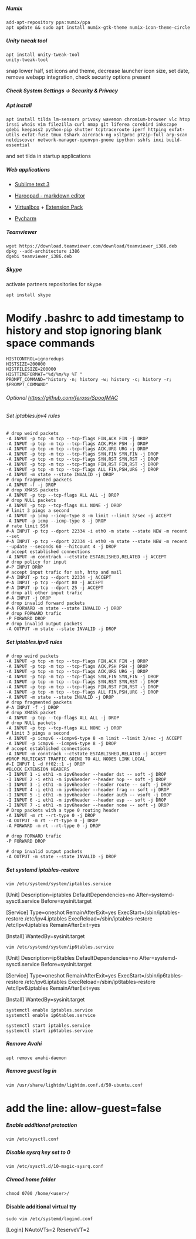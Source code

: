##### Numix
~~~
add-apt-repository ppa:numix/ppa
apt update && sudo apt install numix-gtk-theme numix-icon-theme-circle
~~~

##### Unity tweak tool
~~~
apt install unity-tweak-tool 
unity-tweak-tool
~~~
snap lower half, set icons and theme, decrease launcher icon size, set date, remove webapp integration, check security options present

##### Check System Settings -> Security & Privacy 

##### Apt install
~~~
apt install tilda lm-sensors privoxy wavemon chromium-browser vlc htop irssi whois vim filezilla curl nmap git liferea corebird inkscape gdebi keepass2 python-pip shutter tcptraceroute iperf httping exfat-utils exfat-fuse tmux tshark aircrack-ng xsltproc p7zip-full arp-scan netdiscover network-manager-openvpn-gnome ipython sshfs inxi build-essential
~~~
and set tilda in startup applications

##### Web applications

- [Sublime text 3](http://www.sublimetext.com/3)

- [Haroopad - markdown editor](http://pad.haroopress.com/user.html)

- [Virtualbox](https://www.virtualbox.org/wiki/Linux_Downloads) + [Extension Pack](https://www.virtualbox.org/wiki/Downloads)

- [Pycharm](https://www.jetbrains.com/pycharm/download/#section=linux)

##### Teamviewer
~~~
wget https://download.teamviewer.com/download/teamviewer_i386.deb
dpkg --add-architecture i386
dgebi teamviewer_i386.deb
~~~

##### Skype
activate partners repositories for skype
~~~
apt install skype
~~~

# Modify .bashrc to add timestamp to history and stop ignoring blank space commands
~~~
HISTCONTROL=ignoredups
HISTSIZE=200000
HISTFILESIZE=200000
HISTTIMEFORMAT="%d/%m/%y %T "
PROMPT_COMMAND="history -n; history -w; history -c; history -r; $PROMPT_COMMAND"
~~~

###### Optional https://github.com/feross/SpoofMAC

###### Set iptables.ipv4 rules
~~~
# drop weird packets
-A INPUT -p tcp -m tcp --tcp-flags FIN,ACK FIN -j DROP
-A INPUT -p tcp -m tcp --tcp-flags ACK,PSH PSH -j DROP
-A INPUT -p tcp -m tcp --tcp-flags ACK,URG URG -j DROP
-A INPUT -p tcp -m tcp --tcp-flags SYN,FIN SYN,FIN -j DROP
-A INPUT -p tcp -m tcp --tcp-flags SYN,RST SYN,RST -j DROP
-A INPUT -p tcp -m tcp --tcp-flags FIN,RST FIN,RST -j DROP
-A INPUT -p tcp -m tcp --tcp-flags ALL FIN,PSH,URG -j DROP
-A INPUT -m state --state INVALID -j DROP
# drop fragmented packets
-A INPUT -f -j DROP
# drop XMASS packets
-A INPUT -p tcp --tcp-flags ALL ALL -j DROP
# drop NULL packets
-A INPUT -p tcp --tcp-flags ALL NONE -j DROP
# limit 3 pings a second
-A INPUT -p icmp --icmp-type 8 -m limit --limit 3/sec -j ACCEPT
-A INPUT -p icmp --icmp-type 8 -j DROP
# rate limit SSH
#-A INPUT -p tcp --dport 22334 -i eth0 -m state --state NEW -m recent --set
#-A INPUT -p tcp --dport 22334 -i eth0 -m state --state NEW -m recent  --update --seconds 60 --hitcount 4 -j DROP
# accept established connections
-A INPUT -m conntrack --ctstate ESTABLISHED,RELATED -j ACCEPT
# drop policy for input
#-P INPUT DROP
# accept input trafic for ssh, http and mail
#-A INPUT -p tcp --dport 22334 -j ACCEPT
#-A INPUT -p tcp --dport 80 -j ACCEPT
#-A INPUT -p tcp --dport 25 -j ACCEPT
# drop all other input trafic
#-A INPUT -j DROP
# drop invalid forward packets
#-A FORWARD -m state --state INVALID -j DROP
# drop FORWARD trafic
-P FORWARD DROP
# drop invalid output packets
-A OUTPUT -m state --state INVALID -j DROP
~~~

##### Set iptables.ipv6 rules
~~~
# drop weird packets
-A INPUT -p tcp -m tcp --tcp-flags FIN,ACK FIN -j DROP
-A INPUT -p tcp -m tcp --tcp-flags ACK,PSH PSH -j DROP
-A INPUT -p tcp -m tcp --tcp-flags ACK,URG URG -j DROP
-A INPUT -p tcp -m tcp --tcp-flags SYN,FIN SYN,FIN -j DROP
-A INPUT -p tcp -m tcp --tcp-flags SYN,RST SYN,RST -j DROP
-A INPUT -p tcp -m tcp --tcp-flags FIN,RST FIN,RST -j DROP
-A INPUT -p tcp -m tcp --tcp-flags ALL FIN,PSH,URG -j DROP
-A INPUT -m state --state INVALID -j DROP
# drop fragmented packets
#-A INPUT -f -j DROP
# drop XMASS packet
-A INPUT -p tcp --tcp-flags ALL ALL -j DROP
# drop NULL packets
-A INPUT -p tcp --tcp-flags ALL NONE -j DROP
# limit 3 pings a second
-A INPUT -p icmpv6 --icmpv6-type 8 -m limit --limit 3/sec -j ACCEPT
-A INPUT -p icmpv6 --icmpv6-type 8 -j DROP
# accept established connections
-A INPUT -m conntrack --ctstate ESTABLISHED,RELATED -j ACCEPT
#DROP MULTICAST TRAFFIC GOING TO ALL NODES LINK LOCAL
#-I INPUT 1 -d ff02::1 -j DROP
#BLOCK EXTENSION HEADERS
-I INPUT 1 -i eth1 -m ipv6header --header dst -- soft -j DROP
-I INPUT 2 -i eth1 -m ipv6header --header hop -- soft -j DROP
-I INPUT 3 -i eth1 -m ipv6header --header route -- soft -j DROP
-I INPUT 4 -i eth1 -m ipv6header --header frag -- soft -j DROP
-I INPUT 5 -i eth1 -m ipv6header --header auth -- vsoft -j DROP
-I INPUT 6 -i eth1 -m ipv6header --header esp -- soft -j DROP
-I INPUT 7 -i eth1 -m ipv6header --header none -- soft -j DROP
# Drop packets with a type 0 routing header
-A INPUT -m rt --rt-type 0 -j DROP
-A OUTPUT -m rt --rt-type 0 -j DROP
-A FORWARD -m rt --rt-type 0 -j DROP

# drop FORWARD trafic
-P FORWARD DROP

# drop invalid output packets
-A OUTPUT -m state --state INVALID -j DROP
~~~

##### Set systemd iptables-restore
~~~
vim /etc/systemd/system/iptables.service
~~~
[Unit]
Description=iptables
DefaultDependencies=no
After=systemd-sysctl.service
Before=sysinit.target

[Service]
Type=oneshot
RemainAfterExit=yes
ExecStart=/sbin/iptables-restore /etc/ipv4.iptables
ExecReload=/sbin/iptables-restore /etc/ipv4.iptables
RemainAfterExit=yes

[Install]
WantedBy=sysinit.target

~~~
vim /etc/systemd/system/ip6tables.service
~~~
[Unit]
Description=ip6tables
DefaultDependencies=no
After=systemd-sysctl.service
Before=sysinit.target

[Service]
Type=oneshot
RemainAfterExit=yes
ExecStart=/sbin/ip6tables-restore /etc/ipv6.iptables
ExecReload=/sbin/ip6tables-restore /etc/ipv6.iptables
RemainAfterExit=yes

[Install]
WantedBy=sysinit.target

~~~
systemctl enable iptables.service
systemctl enable ip6tables.service

systemctl start iptables.service
systemctl start ip6tables.service
~~~

##### Remove Avahi
~~~
apt remove avahi-daemon
~~~

##### Remove guest log in
~~~
vim /usr/share/lightdm/lightdm.conf.d/50-ubuntu.conf
~~~
# add the line: allow-guest=false

##### Enable additional protection
~~~
vim /etc/sysctl.conf
~~~

##### Disable sysrq key set to 0
~~~
vim /etc/sysctl.d/10-magic-sysrq.conf
~~~

##### Chmod home folder
~~~
chmod 0700 /home/<user>/
~~~

#### Disable additional virtual tty
~~~
sudo vim /etc/systemd/logind.conf
~~~
[Login]
NAutoVTs=2
ReserveVT=2
